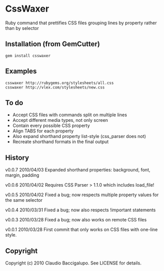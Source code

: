 # CssWaxer #

Ruby command that prettifies CSS files grouping lines by property rather than by selector

## Installation (from GemCutter) ##

    gem install csswaxer

## Examples ##

    csswaxer http://rubygems.org/stylesheets/all.css
    csswaxer http://vlex.com/stylesheets/new.css

## To do ##

* Accept CSS files with commands split on multiple lines
* Accept different media types, not only screen
* Contain every possible CSS property
* Align TABS for each property
* Also expand shorthand property list-style (css_parser does not)
* Recreate shorthand formats in the final output

## History ##

v0.0.7  2010/04/03
        Expanded shorthand properties: background, font, margin, padding

v0.0.6  2010/04/02
        Requires CSS Parser > 1.1.0 which includes load_file!

v0.0.5  2010/04/02
        Fixed a bug; now respects multiple property values for the same selector

v0.0.4  2010/03/31
        Fixed a bug; now also respects !important statements
         
v0.0.3  2010/03/28
        Fixed a bug; now also works on remote CSS files

v0.0.1  2010/03/28
        First commit that only works on CSS files with one-line style.

## Copyright ##

Copyright (c) 2010 Claudio Baccigalupo. See LICENSE for details.
